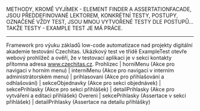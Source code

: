 METHODY, KROMĚ VYJÍMEK - ELEMENT FINDER A ASSERTATIONFACADE, JSOU PŘEDDEFINOVANÉ LEKTOREM, KONKRÉTNÍ TESTY, POSTUPY, OZNAČENÉ VŽDY TEST, JSOU MNOU VYTVOŘENÉ TESTY
DLE POSTUPŮ... TAKŽE TESTY - EXAMPLE TEST JE MÁ PRÁCE.

__________________
Framework pro výuku základů low-code automatizace nad projekty digitální akademie testování Czechitas.
Ukázkový test ve třídě ExampleTest otevře webový prohlížeč a ověří, že v testovací aplikaci je v sekci kontakty 
přítomna adresa www.czechitas.cz.
Prohlizec
    |   horniMenu (Akce pro navigaci v horním menu)
    |   interniMenu (Akce pro navigaci v interním administrátorském menu)
    |   prihlasovani (Akce pro přihlašování a odhlašování)
    |   sekceObjednavky (Akce pro sekci objednávek)
    |   sekcePrihlasky (Akce pro sekci přihlášek)
    |   detailPrihlasky (Akce pro vytváření a editaci přihlášek)
Overeni
    |   sekcePrihlasky (Assertace v sekci přihlášek)
    |   detailPrihlasky (Assertace na detailu přihlášky)
